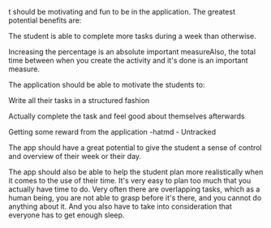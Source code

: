 t should be motivating and fun to be in the application. The greatest potential benefits are:

The student is able to complete more tasks during a week than otherwise.

Increasing the percentage is an absolute important measureAlso, the total time between when you create the activity and it's done is an important measure.

The application should be able to motivate the students to:

Write all their tasks in a structured fashion

Actually complete the task and feel good about themselves afterwards

Getting some reward from the application
-hatmd - Untracked

The app should have a great potential to give the student a sense of control and overview of their week or their day.

The app should also be able to help the student plan more realistically when it comes to the use of their time. It's very easy to plan too much that you actually have time to do. Very often there are overlapping tasks, which as a human being, you are not able to grasp before it's there, and you cannot do anything about it. And you also have to take into consideration that everyone has to get enough sleep.